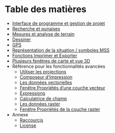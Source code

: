 # Table des matières

* [Interface de programme et gestion de projet](qgis_gui.md)
* [Recherche et punaises](search.md)
* [Mesures et analyse de terrain](analysis.md)
* [Dessiner](draw.md)
* [GPS](gps.md)
* [Représentation de la situation / symboles MSS](mss.md)
* [Fonctions Imprimer et Exporter](print.md)
* [Plusieurs fenêtres de carte et vue 3D](3d.md)
* Référence pour les fonctionnalités avancées
  - [Utiliser les projections](working_with_projections/working_with_projections.md)
  - [Composeur d’Impression](print_composer/print_composer.md)
  - [Les données vectorielles](working_with_vector/supported_data.md)
  - [Fenêtre Propriétés d’une couche vecteur](working_with_vector/vector_properties.md)
  - [Expressions](working_with_vector/expression.md)
  - [Calculatrice de champ](working_with_vector/field_calculator.md)
  - [Les données raster](working_with_raster/supported_data.md)
  - [Fenêtre Propriétés de la couche raster](working_with_raster/raster_properties.md)
* Annexe
  - [Raccourcis](appendices/shortcuts.md)
  - [License](appendices/license.md)
